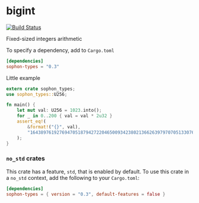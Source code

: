 # bigint

[![Build Status](https://travis-ci.org/susytech/susy-primitives.svg?branch=master)](https://travis-ci.org/susytech/susy-primitives)

Fixed-sized integers arithmetic

To specify a dependency, add to `Cargo.toml`

```toml
[dependencies]
sophon-types = "0.3"
```

Little example

```rust
extern crate sophon_types;
use sophon_types::U256;

fn main() {
	let mut val: U256 = 1023.into();
	for _ in 0..200 { val = val * 2u32 }
	assert_eq!(
		&format!("{}", val),
		"1643897619276947051879427220465009342380213662639797070513307648"
	);
}
```

### `no_std` crates

This crate has a feature, `std`, that is enabled by default. To use this crate
in a `no_std` context, add the following to your `Cargo.toml`:

```toml
[dependencies]
sophon-types = { version = "0.3", default-features = false }
```
